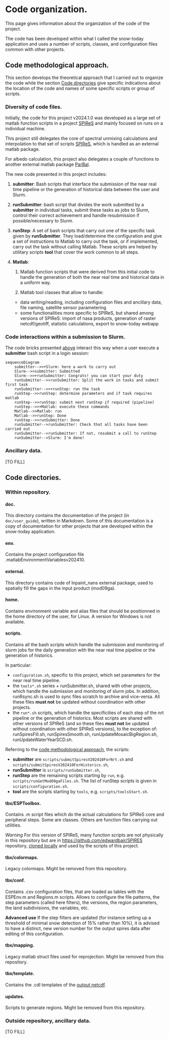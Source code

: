 # Code organization.

This page gives information about the organization of the code of the project.

The code has been developed within what I called the snow-today application and uses a number of scripts, classes, and configuration files common with other projects.

## Code methodological approach.

This section develops the theoretical approach that I carried out to organize the code while the section [Code directories](#code-directories) give specific indications about the location of the code and names of some specific scripts or group of scripts.

### Diversity of code files.

Initially, the code for this project v2024.1.0 was developed as a large set of matlab function scripts in a project [SPIReS](https://github.com/edwardbair/SPIRES/releases/tag/v1.3) and mainly focused on runs on a individual machine.

This project still delegates the core of spectral unmixing calculations and interpolation to that set of scripts [SPIReS](https://github.com/edwardbair/SPIRES/releases/tag/v1.3), which is handled as an external matlab package.

For albedo calculation, this project also delegates a couple of functions to another external matlab package [ParBal](https://github.com/edwardbair/ParBal).

The new code presented in this project includes:

1. **submitter**: Bash scripts that interface the submission of the near real time pipeline or the generation of historical data between the user and Slurm.

2. **runSubmitter**: bash script that divides the work submitted by a **submitter** in individual tasks, submit these tasks as jobs to Slurm, control their correct achievement and handle resubmission if possible/necessary to Slurm.

3. **runStep**: A set of bash scripts that carry out one of the specific task given by **runSubmitter**. They load/determine the configuration and give a set of instructions to Matlab to carry out the task, or if implemented, carry out the task without calling Matlab. These scripts are helped by utilitary scripts **tool** that cover the work common to all steps.

4. **Matlab**: 
    1. Matlab function scripts that were derived from this initial code to handle the generation of both the near real time and historical data in a uniform way.

    2. Matlab tool classes that allow to handle:
      - data writing/reading, including configuration files and ancillary data, file naming, satellite sensor parametering
      - some functionalities more specific to SPIReS, but shared among versions of SPIReS: import of nasa products, generation of raster netcdf/geotiff, statistic calculations, export to snow-today webapp	

### Code interactions within a submission to Slurm.

The code bricks presented [above](#diversity-of-code-files) interact this way when a user execute a **submitter** bash script in a login session:

```mermaid
sequenceDiagram
    submitter-->>+Slurm: here a work to carry out
    Slurm-->>submitter: Submitted
    Slurm-->>+runSubmitter: Congrats! you can start your duty
    runSubmitter-->>runSubmitter: Split the work in tasks and submit first task
    runSubmitter-->>+runStep: run the task
    runStep-->>runStep: determine parameters and if task requires matlab
    runStep-->>runStep: submit next runStep if required (pipeline)
    runStep-->>+Matlab: execute these commands
    Matlab-->>Matlab: run
    Matlab-->>runStep: Done
    runStep-->>runSubmitter: Done
    runSubmitter-->runSubmitter: Check that all tasks have been carried out
    runSubmitter-->runSubmitter: If not, resubmit a call to runStep
    runSubmitter-->Slurm: I'm done!
```


### Ancillary data.

[TO FILL]

## Code directories.

### Within repository.

#### doc.

This directory contains the documentation of the project (in `doc/user_guide`), written in Markdown. Some of this documentation is a copy of documentation for other projects that are developed within the snow-today application.

#### env.

Contains the project configuration file .matlabEnvironmentVariablesv202410.

#### external.

This directory contains code of Inpaint_nans external package, used to spatially fill the gaps in the input product (mod09ga).

#### home.

Contains environment variable and alias files that should be positionned in the home directory of the user, for Linux. A version for Windows is not available.

#### scripts.

Contains all the bash scripts which handle the submission and monitoring of slurm jobs for the daily generation with the near real time pipeline or the generation of historics.

In particular:
- `configuration.sh`, specific to this project, which set parameters for the near real time pipeline.
- the `tools*.sh` series + runSubmitter.sh, shared with other projects, which handle the submission and monitoring of slurm jobs. In addition, runRsync.sh is used to sync files scratch to archive and vice-versa. All these files **must not** be updated without coordination with other projects.
- the `run*.sh` scripts, which handle the specificities of each step of the nrt pipeline or the generation of historics. Most scripts are shared with other versions of SPIReS (and so these files **must not** be updated without coordination with other SPIReS versions), to the exception of: runSpiresFill.sh, runSpiresSmooth.sh, runUpdateMosaicBigRegion.sh, runUpdateWaterYearSCD.sh.

Referring to the [code methodological approach](#approach-diversity-of-code-files), the scripts:
- **submitter** are `scripts/submitSpiresV202410ForNrt.sh` and `scripts/submitSpiresV202410ForHistorics.sh`,
- **runSubmitter** is `scripts/runSubmitter.sh`,
- **runStep** are the remaining scripts starting by `run`, e.g. `scripts/runGetMod09gaFiles.sh`. The list of runStep scripts is given in `scripts/configuration.sh`.
- **tool** are the scripts starting by `tools`, e.g. `scripts/toolsStart.sh`.

#### tbx/ESPToolbox.

Contains .m script files which do the actual calculations for SPIReS core and peripheral steps. Some are classes. Others are function files carrying out utilities.

*Warning*
For this version of SPIReS, many function scripts are not physically in this repository but are in https://github.com/edwardbair/SPIRES repository, [cloned locally](install_spires_v202410.md) and used by the scripts of this project.

#### tbx/colormaps.

Legacy colormaps. Might be removed from this repository.

#### tbx/conf.

Contains .csv configuration files, that are loaded as tables with the ESPEnv.m and Regions.m scripts. Allows to configure the file patterns, the step parameters (called here filters), the versions, the region parameters, the land subdivisions, the variables, etc.

**Advanced use**
If the step filters are updated (for instance setting up a threshold of minimal snow detection of 15% rather than 10%), it is advised to have a distinct, new version number for the output spires data after editing of this configuration.

#### tbx/mapping.

Legacy matlab struct files used for reprojection. Might be removed from this repository.

#### tbx/template.

Contains the .cdl templates of the [output netcdf](output_netcdf_v202410.md).

#### updates.

Scripts to generate regions. Might be removed from this repository.

### Outside repository, ancillary data.

[TO FILL]